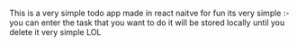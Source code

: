 This is a very simple todo app made in react naitve for fun 
its very simple :-
  you can enter the task that you want to do 
  it will be stored locally until you delete it 
very simple LOL
